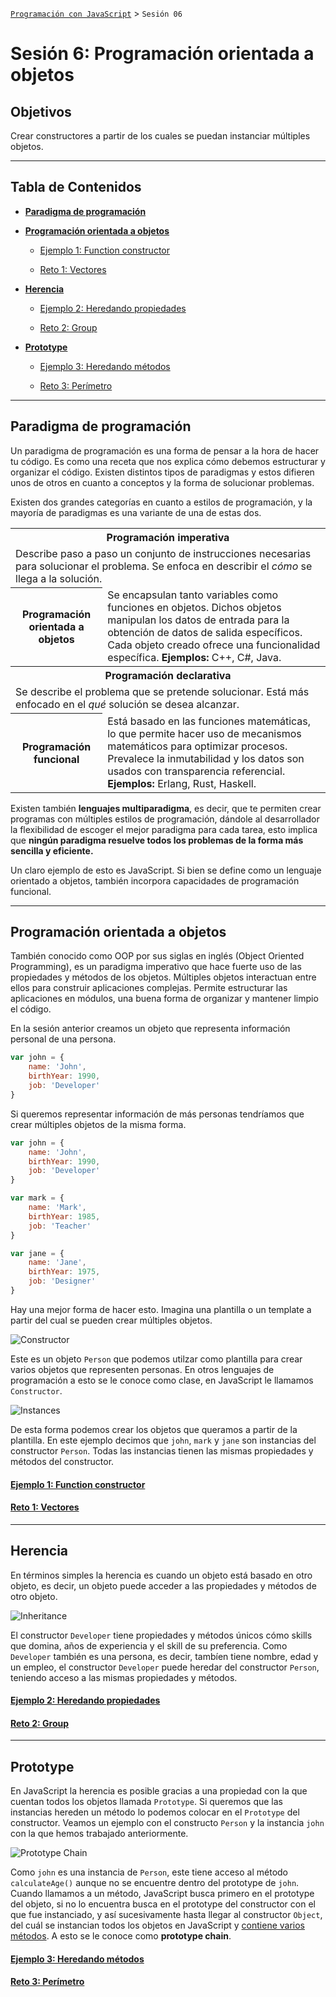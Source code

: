 [`Programación con JavaScript`](../Readme.md) > `Sesión 06`

# Sesión 6: Programación orientada a objetos

## Objetivos

Crear constructores a partir de los cuales se puedan instanciar múltiples objetos.

---

## Tabla de Contenidos

- **[Paradigma de programación](#paradigma-de-programación)**

- **[Programación orientada a objetos](#programación-orientada-a-objetos)**

	- [Ejemplo 1: Function constructor](./Ejemplo-01)

	- [Reto 1: Vectores](./Reto-01)

- **[Herencia](#herencia)**

	- [Ejemplo 2: Heredando propiedades](./Ejemplo-02)

	- [Reto 2: Group](./Reto-02)

- **[Prototype](#prototype)**

	- [Ejemplo 3: Heredando métodos](./Ejemplo-03)

	- [Reto 3: Perímetro](./Reto-03)

---

## Paradigma de programación

Un paradigma de programación es una forma de pensar a la hora de hacer tu código.
Es como una receta que nos explica cómo debemos estructurar y organizar el código.
Existen distintos tipos de paradigmas y estos difieren unos de otros en cuanto a
conceptos y la forma de solucionar problemas.

Existen dos grandes categorías en cuanto a estilos de programación, y la mayoría de
paradigmas es una variante de una de estas dos.

<table>
  <tr>
    <th colspan="2">Programación imperativa</th>
  </tr>
  <tr>
    <td colspan="2">Describe paso a paso un conjunto de instrucciones necesarias para solucionar el problema. Se enfoca en describir el <i>cómo</i> se llega a la solución.</td>
  </tr>
  <tr>
    <th>Programación orientada a objetos</th>
    <td>Se encapsulan tanto variables como funciones en objetos. Dichos objetos manipulan los datos de entrada para la obtención de datos de salida específicos. Cada objeto creado ofrece una funcionalidad específica. <strong>Ejemplos:</strong> C++, C#, Java.</td>
  </tr>
  <tr>
    <th colspan="2">Programación declarativa</th>
  </tr>
  <tr>
    <td colspan="2">Se describe el problema que se pretende solucionar. Está más enfocado en el <i>qué</i> solución se desea alcanzar.</td>
  </tr>
  <tr>
    <th>Programación funcional</th>
    <td>Está basado en las funciones matemáticas, lo que permite hacer uso de mecanismos matemáticos para optimizar procesos. Prevalece la inmutabilidad y los datos son usados con transparencia referencial. <strong>Ejemplos:</strong> Erlang, Rust, Haskell.</td>
  </tr>
</table>

Existen también **lenguajes multiparadigma**, es decir, que te permiten crear programas
con múltiples estilos de programación, dándole al desarrollador la flexibilidad de
escoger el mejor paradigma para cada tarea, esto implica que **ningún paradigma resuelve
todos los problemas de la forma más sencilla y eficiente.**

Un claro ejemplo de esto es JavaScript. Si bien se define como un lenguaje orientado
a objetos, también incorpora capacidades de programación funcional.

---

## Programación orientada a objetos

También conocido como OOP por sus siglas en inglés (Object Oriented Programming), es un paradigma imperativo que hace fuerte uso de las propiedades y métodos de los objetos. Múltiples objetos interactuan entre ellos para construir aplicaciones complejas. Permite estructurar las aplicaciones en módulos, una buena forma de organizar y mantener limpio el código.

En la sesión anterior creamos un objeto que representa información personal de una persona.

```javascript
var john = {
	name: 'John',
	birthYear: 1990,
	job: 'Developer'
}
```

Si queremos representar información de más personas tendríamos que crear múltiples objetos de la misma forma.

```javascript
var john = {
	name: 'John',
	birthYear: 1990,
	job: 'Developer'
}

var mark = {
	name: 'Mark',
	birthYear: 1985,
	job: 'Teacher'
}

var jane = {
	name: 'Jane',
	birthYear: 1975,
	job: 'Designer'
}
```

Hay una mejor forma de hacer esto. Imagina una plantilla o un template a partir del cual se pueden crear múltiples objetos.

![Constructor](./assets/constructor.png)

Este es un objeto `Person` que podemos utilzar como plantilla para crear varios objetos que representen personas. En otros lenguajes de programación a esto se le conoce como clase, en JavaScript le llamamos `Constructor`.

![Instances](./assets/instances.png)

De esta forma podemos crear los objetos que queramos a partir de la plantilla. En este ejemplo decimos que `john`, `mark` y `jane` son instancias del constructor `Person`. Todas las instancias tienen las mismas propiedades y métodos del constructor.

#### [Ejemplo 1: Function constructor](./Ejemplo-01)

#### [Reto 1: Vectores](./Reto-01)

---

## Herencia

En términos simples la herencia es cuando un objeto está basado en otro objeto, es decir, un objeto puede acceder a las propiedades y métodos de otro objeto.

![Inheritance](./assets/inheritance.png)

El constructor `Developer` tiene propiedades y métodos únicos cómo skills que domina, años de experiencia y el skill de su preferencia. Como `Developer` también es una persona, es decir, tambíen tiene nombre, edad y un empleo, el constructor `Developer` puede heredar del constructor `Person`, teniendo acceso a las mismas propiedades y métodos.

#### [Ejemplo 2: Heredando propiedades](./Ejemplo-02)

#### [Reto 2: Group](./Reto-02)

---

## Prototype

En JavaScript la herencia es posible gracias a una propiedad con la que cuentan todos los objetos llamada `Prototype`. Si queremos que las instancias hereden un método lo podemos colocar en el `Prototype` del constructor. Veamos un ejemplo con el constructo `Person` y la instancia `john` con la que hemos trabajado anteriormente.

![Prototype Chain](./assets/prototype-chain.png)

Como `john` es una instancia de `Person`, este tiene acceso al método `calculateAge()` aunque no se encuentre dentro del prototype de `john`. Cuando llamamos a un método, JavaScript busca primero en el prototype del objeto, si no lo encuentra busca en el prototype del constructor con el que fue instanciado, y así sucesivamente hasta llegar al constructor `Object`, del cuál se instancian todos los objetos en JavaScript y [contiene varios métodos](https://developer.mozilla.org/es/docs/Web/JavaScript/Referencia/Objetos_globales/Object). A esto se le conoce como **prototype chain**.

#### [Ejemplo 3: Heredando métodos](./Ejemplo-03)

#### [Reto 3: Perímetro](./Reto-03)
